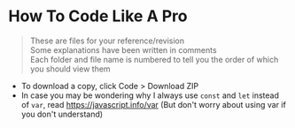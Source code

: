 # How To Code Like A Pro
> These are files for your reference/revision                       
> Some explanations have been written in comments                        
> Each folder and file name is numbered to tell you the order of which you should view them
- To download a copy, click Code > Download ZIP
- In case you may be wondering why I always use `const` and `let` instead of `var`, read https://javascript.info/var (But don't worry about using var if you don't understand)
